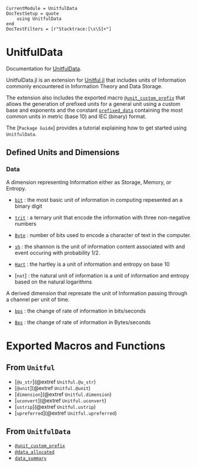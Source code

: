 ```@meta
CurrentModule = UnitfulData
DocTestSetup = quote
    using UnitfulData
end
DocTestFilters = [r"Stacktrace:[\s\S]+"]
```

# UnitfulData

Documentation for [UnitfulData](https://github.com/uriele/UnitfulData.jl).


UnitfulData.jl is an extension for [Unitful.jl](https://github.com/PainterQubits/Unitful.jl) that includes units of Information commonly encountered in Information Theory and Data Storage.

The extension also includes the exported macro [`@unit_custom_prefix`](@ref) that allows the generation of prefixed units for a general unit using a custom base and exponents and the constant [`prefixed_data`](@ref) containing the most common units in metric (base 10) and IEC (binary) format.

The [`Package Guide`] provides a tutorial explaining how to get started using `UnitfulData`.

## Defined Units and Dimensions

### Data
A dimension representing Information either as Storage, Memory, or Entropy. 


* [`bit`](@ref) : the most basic unit of information in computing repesented an a binary digit

* [`trit`](@ref) : a ternary unit that encode the information with three non-negative numbers

* [`Byte`](@ref) : number of bits used to encode a character of text in the computer.

* [`sh`](@ref) : the shannon is the unit of information content associated with and event occuring with probability 1/2. 

* [`Hart`](@ref) : the hartley is a unit of information and entropy on base 10

* [`nat`] : the natural unit of information is a unit of information and entropy based on the natural logarithms

A derived dimension that represate the unit of Information passing through a channel per unit of time.

* [`bps`](@ref) : the change of rate of information in bits/seconds

* [`Bps`](@ref) : the change of rate of information in Bytes/seconds

# Exported Macros and Functions

## From `Unitful`

- [`@u_str`](@extref `Unitful.@u_str`)
- [`@unit`](@extref `Unitful.@unit`)
- [`dimension`](@extref `Unitful.dimension`)
- [`uconvert`](@extref `Unitful.uconvert`)
- [`ustrip`](@extref `Unitful.ustrip`)
- [`upreferred`](@extref `Unitful.upreferred`)

## From `UnitfulData`

- [`@unit_custom_prefix`](@ref)
- [`@data_allocated`](@ref)
- [`data_summary`](@ref)


